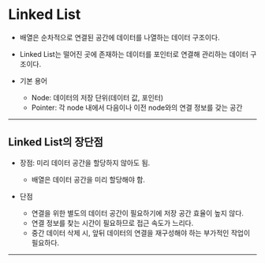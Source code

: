 # Linked List

- 배열은 순차적으로 연결된 공간에 데이터를 나열하는 데이터 구조이다.
- Linked List는 떨어진 곳에 존재하는 데이터를 포인터로 연결해 관리하는 데이터 구조이다.

- 기본 용어

  - Node: 데이터의 저장 단위(데이터 값, 포인터)
  - Pointer: 각 node 내에서 다음이나 이전 node와의 연결 정보를 갖는 공간

---

## Linked List의 장단점

- 장점: 미리 데이터 공간을 할당하지 않아도 됨.

  - 배열은 데이터 공간을 미리 할당해야 함.

- 단점
  - 연결을 위한 별도의 데이터 공간이 필요하기에 저장 공간 효율이 높지 않다.
  - 연결 정보를 찾는 시간이 필요하므로 접근 속도가 느리다.
  - 중간 데이터 삭제 시, 앞뒤 데이터의 연결을 재구성해야 하는 부가적인 작업이 필요하다.

---
